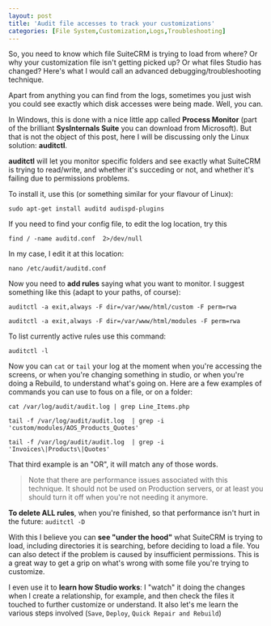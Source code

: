 ```yaml
---
layout: post
title: 'Audit file accesses to track your customizations'
categories: [File System,Customization,Logs,Troubleshooting]
---
```


So, you need to know which file SuiteCRM is trying to load from where? Or why your customization file isn't getting picked up? Or what files Studio has changed? Here's what I would call an advanced debugging/troubleshooting technique.

Apart from anything you can find from the logs, sometimes you just wish you could see exactly which disk accesses were being made. Well, you can.

In Windows, this is done with a nice little app called **Process Monitor** (part of the brilliant **SysInternals Suite** you can download from Microsoft). But that is not the object of this post, here I will be discussing only the Linux solution: **auditctl**.

**auditctl** will let you monitor specific folders and see exactly what SuiteCRM is trying to read/write, and whether it's succeding or not, and whether it's failing due to permissions problems.

To install it, use this (or something similar for your flavour of Linux): 

`sudo apt-get install auditd audispd-plugins`

If you need to find your config file, to edit the log location, try this

`find / -name auditd.conf  2>/dev/null`

In my case, I edit it at this location:

`nano /etc/audit/auditd.conf`

Now you need to **add rules** saying what you want to monitor. I suggest something like this (adapt to your paths, of course):

`auditctl -a exit,always -F dir=/var/www/html/custom -F perm=rwa` 

`auditctl -a exit,always -F dir=/var/www/html/modules -F perm=rwa`

To list currently active rules use this command:

`auditctl -l`

Now you can `cat` or `tail` your log at the moment when you're accessing the screens, or when you're changing something in studio, or when you're doing a Rebuild, to understand what's going on. Here are a few examples of commands you can use to fous on a file, or on a folder:

`cat /var/log/audit/audit.log | grep Line_Items.php`
 
`tail -f /var/log/audit/audit.log  | grep -i 'custom/modules/AOS_Products_Quotes'`

`tail -f /var/log/audit/audit.log  | grep -i 'Invoices\|Products\|Quotes'`

That third example is an "OR", it will match any of those words.

> Note that there are performance issues associated with this technique. It should not be used on Production servers, or at least you should turn it off when you're not needing it anymore.

**To delete ALL rules**, when you're finished, so that performance isn't hurt in the future:
`auditctl -D`

With this I believe you can **see "under the hood"** what SuiteCRM is trying to load, including directories it is searching, before deciding to load a file. You can also detect if the problem is caused by insufficient permissions. This is a great way to get a grip on what's wrong with some file you're trying to customize.

I even use it to **learn how Studio works**: I  "watch" it doing the changes when I create a relationship, for example, and then check the files it touched to further customize or understand. It also let's me learn the various steps involved (`Save`, `Deploy`, `Quick Repair and Rebuild`)